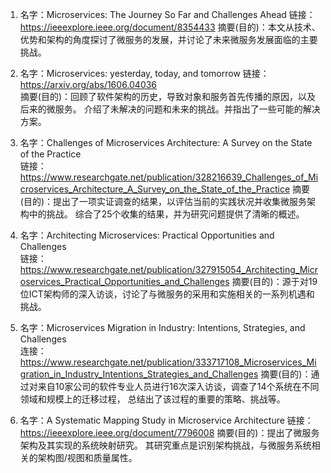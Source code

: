 1. 名字：Microservices: The Journey So Far and Challenges Ahead
   链接：https://ieeexplore.ieee.org/document/8354433
   摘要(目的)：本文从技术、优势和架构的角度探讨了微服务的发展，并讨论了未来微服务发展面临的主要挑战。
   
2. 名字：Microservices: yesterday, today, and tomorrow
   链接：https://arxiv.org/abs/1606.04036   
   摘要(目的)：回顾了软件架构的历史，导致对象和服务首先传播的原因，以及后来的微服务。
               介绍了未解决的问题和未来的挑战。并指出了一些可能的解决方案。
			   
3. 名字：Challenges of Microservices Architecture: A Survey on the State of the Practice		   
   链接：https://www.researchgate.net/publication/328216639_Challenges_of_Microservices_Architecture_A_Survey_on_the_State_of_the_Practice
   摘要(目的)：提出了一项实证调查的结果，以评估当前的实践状况并收集微服务架构中的挑战。
               综合了25个收集的结果，并为研究问题提供了清晰的概述。

4. 名字：Architecting Microservices: Practical Opportunities and Challenges		   
   链接：https://www.researchgate.net/publication/327915054_Architecting_Microservices_Practical_Opportunities_and_Challenges
   摘要(目的)：源于对19位ICT架构师的深入访谈，讨论了与微服务的采用和实施相关的一系列机遇和挑战。
   
5. 名字：Microservices Migration in Industry: Intentions, Strategies, and Challenges   
   连接：https://www.researchgate.net/publication/333717108_Microservices_Migration_in_Industry_Intentions_Strategies_and_Challenges
   摘要(目的)：通过对来自10家公司的软件专业人员进行16次深入访谈，调查了14个系统在不同领域和规模上的迁移过程，
               总结出了该过程的重要的策略、挑战等。
			   
6. 名字：A Systematic Mapping Study in Microservice Architecture
   链接：https://ieeexplore.ieee.org/document/7796008
   摘要(目的)：提出了微服务架构及其实现的系统映射研究。
               其研究重点是识别架构挑战，与微服务系统相关的架构图/视图和质量属性。
